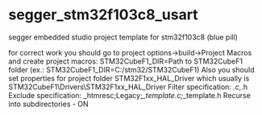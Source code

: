 # segger_stm32f103c8_usart
segger embedded studio project template for stm32f103c8 (blue pill)

for correct work you should go to project options->build->Project Macros and create project macros: STM32CubeF1_DIR=Path to STM32CubeF1 folder
(ex.: STM32CubeF1_DIR=C:/stm32/STM32CubeF1)
Also you should set properties for project folder STM32F1xx_HAL_Driver which usually is STM32CubeF1\Drivers\STM32F1xx_HAL_Driver
Filter specification: *.c,*.h
Exclude specification: _htmresc;Legacy;*_template.c;*_template.h
Recurse into subdirectories - ON
